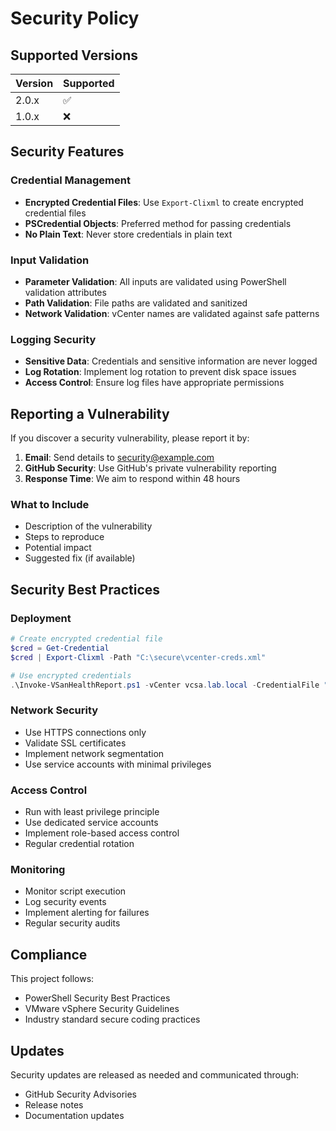 # Security Policy

## Supported Versions

| Version | Supported          |
| ------- | ------------------ |
| 2.0.x   | :white_check_mark: |
| 1.0.x   | :x:                |

## Security Features

### Credential Management
- **Encrypted Credential Files**: Use `Export-Clixml` to create encrypted credential files
- **PSCredential Objects**: Preferred method for passing credentials
- **No Plain Text**: Never store credentials in plain text

### Input Validation
- **Parameter Validation**: All inputs are validated using PowerShell validation attributes
- **Path Validation**: File paths are validated and sanitized
- **Network Validation**: vCenter names are validated against safe patterns

### Logging Security
- **Sensitive Data**: Credentials and sensitive information are never logged
- **Log Rotation**: Implement log rotation to prevent disk space issues
- **Access Control**: Ensure log files have appropriate permissions

## Reporting a Vulnerability

If you discover a security vulnerability, please report it by:

1. **Email**: Send details to security@example.com
2. **GitHub Security**: Use GitHub's private vulnerability reporting
3. **Response Time**: We aim to respond within 48 hours

### What to Include
- Description of the vulnerability
- Steps to reproduce
- Potential impact
- Suggested fix (if available)

## Security Best Practices

### Deployment
```powershell
# Create encrypted credential file
$cred = Get-Credential
$cred | Export-Clixml -Path "C:\secure\vcenter-creds.xml"

# Use encrypted credentials
.\Invoke-VSanHealthReport.ps1 -vCenter vcsa.lab.local -CredentialFile "C:\secure\vcenter-creds.xml"
```

### Network Security
- Use HTTPS connections only
- Validate SSL certificates
- Implement network segmentation
- Use service accounts with minimal privileges

### Access Control
- Run with least privilege principle
- Use dedicated service accounts
- Implement role-based access control
- Regular credential rotation

### Monitoring
- Monitor script execution
- Log security events
- Implement alerting for failures
- Regular security audits

## Compliance

This project follows:
- PowerShell Security Best Practices
- VMware vSphere Security Guidelines
- Industry standard secure coding practices

## Updates

Security updates are released as needed and communicated through:
- GitHub Security Advisories
- Release notes
- Documentation updates